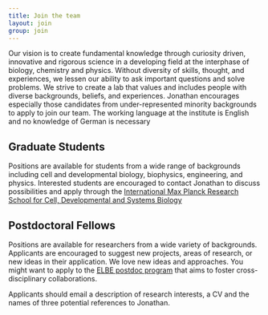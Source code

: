 ```yaml
---
title: Join the team
layout: join
group: join
---
```

Our vision is to create fundamental knowledge through curiosity driven, innovative and rigorous science in a developing field at the interphase of biology, chemistry and physics. Without diversity of skills, thought, and experiences, we lessen our ability to ask important questions and solve problems. We strive to create a lab that values and includes people with diverse backgrounds, beliefs, and experiences. Jonathan encourages especially those candidates from under-represented minority backgrounds to apply to join our team. The working language at the institute is English and no knowledge of German is necessary

## Graduate Students
Positions are available for students from a wide range of backgrounds including cell and developmental biology, biophysics, engineering, and physics. Interested students are encouraged to contact Jonathan to discuss possibilities and apply through the [International Max Planck Research School for Cell, Developmental and Systems Biology](http://www.imprs-celldevosys.de/)

## Postdoctoral Fellows
Positions are available for researchers from a wide variety of backgrounds. Applicants are encouraged to suggest new projects, areas of research, or new ideas in their application. We love new ideas and approaches. You might want to apply to the [ELBE postdoc program](http://www.csbdresden.de/join-us/as-a-postdoc/) that aims to foster cross-disciplinary collaborations.

Applicants should email a description of research interests, a CV and the names of three potential references to Jonathan.
